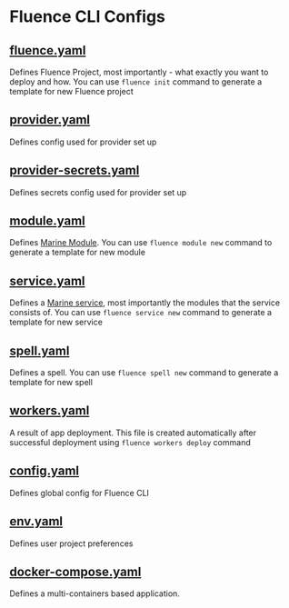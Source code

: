 # Fluence CLI Configs

## [fluence.yaml](./fluence.md)

Defines Fluence Project, most importantly - what exactly you want to deploy and how. You can use `fluence init` command to generate a template for new Fluence project
## [provider.yaml](./provider.md)

Defines config used for provider set up
## [provider-secrets.yaml](./provider-secrets.md)

Defines secrets config used for provider set up
## [module.yaml](./module.md)

Defines [Marine Module](https://fluence.dev/docs/build/concepts/#modules). You can use `fluence module new` command to generate a template for new module
## [service.yaml](./service.md)

Defines a [Marine service](https://fluence.dev/docs/build/concepts/#services), most importantly the modules that the service consists of. You can use `fluence service new` command to generate a template for new service
## [spell.yaml](./spell.md)

Defines a spell. You can use `fluence spell new` command to generate a template for new spell
## [workers.yaml](./workers.md)

A result of app deployment. This file is created automatically after successful deployment using `fluence workers deploy` command
## [config.yaml](./config.md)

Defines global config for Fluence CLI
## [env.yaml](./env.md)

Defines user project preferences
## [docker-compose.yaml](./docker-compose.md)

Defines a multi-containers based application.